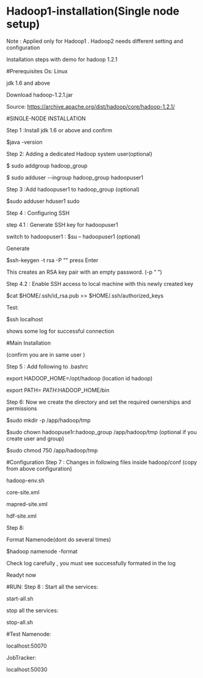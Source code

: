 # Hadoop1-installation(Single node setup)

Note : Applied only for Hadoop1 . 
Hadoop2 needs different setting and configuration  

Installation steps with demo for hadoop 1.2.1

#Prerequisites
Os: Linux 

jdk 1.6 and above

Download hadoop-1.2.1.jar

Source: https://archive.apache.org/dist/hadoop/core/hadoop-1.2.1/

#SINGLE-NODE INSTALLATION

Step 1 :Install jdk 1.6 or above and
confirm 

$java -version

Step 2: Adding a dedicated Hadoop system user(optional)

$ sudo addgroup hadoop_group

$ sudo adduser --ingroup hadoop_group hadoopuser1

Step 3 :Add hadoopuser1 to hadoop_group (optional)

$sudo adduser hduser1 sudo


Step 4 : Configuring SSH

step 4.1 : Generate SSH key for hadoopuser1

switch to hadoopuser1 : $su – hadoopuser1 (optional)

Generate 

$ssh-keygen -t rsa -P ""   press Enter

This creates  an RSA key pair with an empty password. (-p “ ”)

Step 4.2 : Enable SSH access to local machine with this newly created key

$cat $HOME/.ssh/id_rsa.pub >> $HOME/.ssh/authorized_keys

Test:

$ssh localhost

shows some log for successful connection

#Main Installation

(confirm you are in same user )

Step 5 : Add following to .bashrc

export HADOOP_HOME=/opt/hadoop (location id hadoop)

export PATH= $PATH:$HADOOP_HOME/bin

Step 6: Now we create the directory and set the required ownerships and permissions

$sudo mkdir -p /app/hadoop/tmp

$sudo chown hadoopuse1r:hadoop_group /app/hadoop/tmp (optional if you create user and group)

$sudo chmod 750 /app/hadoop/tmp

#Configuration
Step 7 : Changes in following files inside hadoop/conf 
(copy from above configuration)

hadoop-env.sh

core-site.xml

mapred-site.xml

hdf-site.xml

Step 8:

Format Namenode(dont do several times)

$hadoop namenode -format

Check log carefully , you must see successfully formated in the log

 
 Readyt now
 
#RUN:
Step 8 :
Start all the services:

start-all.sh

stop all the services:

stop-all.sh

#Test 
Namenode:

  localhost:50070

JobTracker:

  localhost:50030
